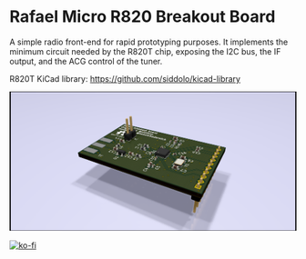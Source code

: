 # Rafael Micro R820 Breakout Board

A simple radio front-end for rapid prototyping purposes. It implements the minimum circuit needed by the R820T chip, exposing the I2C bus, the IF output, and the ACG control of the tuner.

R820T KiCad library: https://github.com/siddolo/kicad-library

![R820 Breakout Board](render.png)

[![ko-fi](https://ko-fi.com/img/githubbutton_sm.svg)](https://ko-fi.com/F1F3SGS48)
